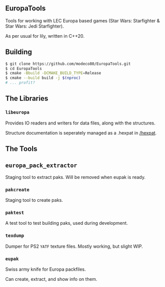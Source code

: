 ## EuropaTools

Tools for working with LEC Europa based games (Star Wars: Starfighter & Star Wars: Jedi Starfighter).

As per usual for lily, written in C++20.


## Building

```bash
$ git clone https://github.com/modeco80/EuropaTools.git
$ cd EuropaTools
$ cmake -Bbuild -DCMAKE_BUILD_TYPE=Release
$ cmake --build build -j $(nproc)
# ... profit?
```

## The Libraries

### `libeuropa`

Provides IO readers and writers for data files, along with the structures.

Structure documentation is seperately managed as a .hexpat in [/hexpat](https://github.com/modeco80/EuropaTools/tree/master/hexpat).

## The Tools

## `europa_pack_extractor`

Staging tool to extract paks. Will be removed when eupak is ready.

### `pakcreate`

Staging tool to create paks.

### `paktest`

A test tool to test building paks, used during development.

### `texdump`

Dumper for PS2 `YATF` texture files. Mostly working, but slight WIP.

### `eupak`

Swiss army knife for Europa packfiles.

Can create, extract, and show info on them.

